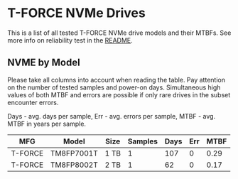 T-FORCE NVMe Drives
===================

This is a list of all tested T-FORCE NVMe drive models and their MTBFs. See more
info on reliability test in the [README](https://github.com/bsdhw/SMART).

NVME by Model
------------

Please take all columns into account when reading the table. Pay attention on the
number of tested samples and power-on days. Simultaneous high values of both MTBF
and errors are possible if only rare drives in the subset encounter errors.

Days - avg. days per sample,
Err  - avg. errors per sample,
MTBF - avg. MTBF in years per sample.

| MFG       | Model              | Size   | Samples | Days  | Err   | MTBF |
|-----------|--------------------|--------|---------|-------|-------|------|
| T-FORCE   | TM8FP7001T         | 1 TB   | 1       | 107   | 0     | 0.29   |
| T-FORCE   | TM8FP8002T         | 2 TB   | 1       | 62    | 0     | 0.17   |
